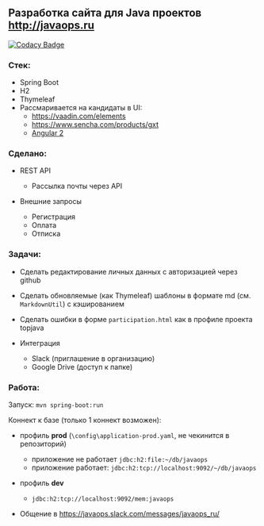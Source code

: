 ## Разработка сайта для Java проектов http://javaops.ru

[![Codacy Badge](https://api.codacy.com/project/badge/grade/300abd4332374403bec8fac9499b1127)](https://www.codacy.com/app/gkislin/javaops)

### Стек:
- Spring Boot
- H2
- Thymeleaf
- Рассмаривается на кандидаты в UI: 
  - https://vaadin.com/elements
  - https://www.sencha.com/products/gxt
  - <a href="https://angular.io">Angular 2</a>

### Сделано:
- REST API
  - Рассылка почты через API

- Внешние запросы
  - Регистрация
  - Оплата
  - Отписка

### Задачи:
- Сделать редактирование личных данных с авторизацией через github
- Сделать обновляемые (как Thymeleaf) шаблоны в формате md (см. `MarkdownUtil`) с кэшированием
- Сделать ошибки в форме `participation.html` как в профиле проекта topjava

- Интеграция
  - Slack (приглашение в организацию)
  - Google Drive (доступ к папке)

### Работа:

   Запуск: `mvn spring-boot:run`

   Коннект к базе (только 1 коннект возможен):

   - профиль **prod** (`\config\application-prod.yaml`, не чекинится в репозиторий)
      - приложение не работает `jdbc:h2:file:~/db/javaops`
      - приложение работает:   `jdbc:h2:tcp://localhost:9092/~/db/javaops`

   - профиль **dev**
      - `jdbc:h2:tcp://localhost:9092/mem:javaops`

   - Общение в https://javaops.slack.com/messages/javaops_ru/

